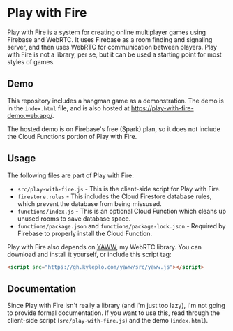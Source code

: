 # Play with Fire
Play with Fire is a system for creating online multiplayer games using Firebase and WebRTC. It uses Firebase as a room finding and signaling server, and then uses WebRTC for communication between players. Play with Fire is not a library, per se, but it can be used a starting point for most styles of games.

## Demo
This repository includes a hangman game as a demonstration. The demo is in the `index.html` file, and is also hosted at https://play-with-fire-demo.web.app/.

The hosted demo is on Firebase's free (Spark) plan, so it does not include the Cloud Functions portion of Play with Fire.

## Usage
The following files are part of Play with Fire:
- `src/play-with-fire.js` - This is the client-side script for Play with Fire.
- `firestore.rules` - This includes the Cloud Firestore database rules, which prevent the database from being missused.
- `functions/index.js` - This is an optional Cloud Function which cleans up unused rooms to save database space.
- `functions/package.json` and `functions/package-lock.json` - Required by Firebase to properly install the Cloud Function.

Play with Fire also depends on [YAWW](https://github.com/kyleplo/yaww), my WebRTC library. You can download and install it yourself, or include this script tag:
```html
<script src="https://gh.kyleplo.com/yaww/src/yaww.js"></script>
```

## Documentation
Since Play with Fire isn't really a library (and I'm just too lazy), I'm not going to provide formal documentation. If you want to use this, read through the client-side script (`src/play-with-fire.js`) and the demo (`index.html`).